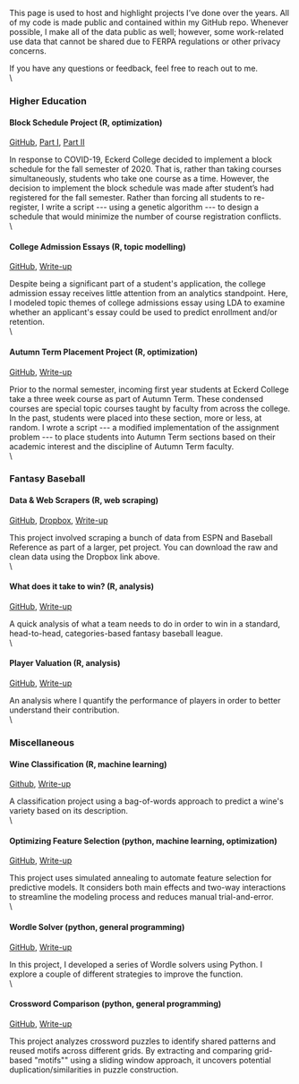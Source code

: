 
This page is used to host and highlight projects I’ve done over the years. All of my code is made public and contained within my GitHub repo. Whenever possible, I make all of the data public as well; however, some work-related use data that cannot be shared due to FERPA regulations or other privacy concerns.

If you have any questions or feedback, feel free to reach out to me. 
\
\

### **Higher Education**

#### **Block Schedule Project** <a id="block-schedule"></a> (R, optimization)
[GitHub](https://github.com/jason-hanser/block-schedule),
[Part I](https://htmlpreview.github.io/?https://github.com/jason-hanser/block-schedule/blob/master/block-schedule-walkthrough-p1.html),
[Part II](https://htmlpreview.github.io/?https://github.com/jason-hanser/block-schedule/blob/master/block-schedule-walkthrough-p2.html)

In response to COVID-19, Eckerd College decided to implement a block schedule for the fall semester of 2020. That is, rather than taking courses simultaneously, students who take one course as a time. However, the decision to implement the block schedule was made after student’s had registered for the fall semester. Rather than forcing all students to re-register, I write a script --- using a genetic algorithm --- to design a schedule that would minimize the number of course registration conflicts.
\
\

#### **College Admission Essays** <a id="essay"></a> (R, topic modelling)
[GitHub](https://github.com/jason-hanser/college-admission-essays),
[Write-up](https://htmlpreview.github.io/?https://github.com/jason-hanser/college-admission-essays/blob/master/college-admission-essays.html)

Despite being a significant part of a student's application, the college admission essay receives little attention from an analytics standpoint. Here, I modeled topic themes of college admissions essay using LDA to examine whether an applicant's essay could be used to predict enrollment and/or retention. 
\
\

#### **Autumn Term Placement Project** <a id="autumn-term"></a> (R, optimization)
[GitHub](https://github.com/jason-hanser/at-placement-project),
[Write-up](https://htmlpreview.github.io/?https://github.com/jason-hanser/at-placement-project/blob/master/at-placement-walkthrough.html)

Prior to the normal semester, incoming first year students at Eckerd College take a three week course as part of Autumn Term. These condensed courses are special topic courses taught by faculty from across the college. In the past, students were placed into these section, more or less, at random. I wrote a script --- a modified implementation of the assignment problem --- to place students into Autumn Term sections based on their academic interest and the discipline of Autumn Term faculty. 
\
\

### **Fantasy Baseball**

#### **Data & Web Scrapers** <a id=""></a> (R, web scraping)
[GitHub](https://github.com/jason-hanser/fantasy-baseball/tree/main/1%20-%20Scraping%20and%20Cleaning),
[Dropbox](https://www.dropbox.com/sh/v3m6s84997jmkwq/AADTI3MCzcNeV8C4Qlu1lW7-a?dl=0),
[Write-up](https://htmlpreview.github.io/?https://github.com/jason-hanser/fantasy-baseball/blob/main/1%20-%20Scraping%20and%20Cleaning/scraping-and-cleaning.html)

This project involved scraping a bunch of data from ESPN and Baseball Reference as part of a larger, pet project. You can download the raw and clean data using the Dropbox link above.
\
\

#### **What does it take to win?** <a id=""></a> (R, analysis)
[GitHub](https://github.com/jason-hanser/fantasy-baseball/tree/main/2%20-%20What%20does%20it%20take%20to%20win), [Write-up](https://htmlpreview.github.io/?https://github.com/jason-hanser/fantasy-baseball/blob/main/2%20-%20What%20does%20it%20take%20to%20win/What-Does-it-Take-to-Win.html)

A quick analysis of what a team needs to do in order to win in a standard, head-to-head, categories-based fantasy baseball league. 
\
\

#### **Player Valuation** <a id=""></a> (R, analysis)
[GitHub](https://github.com/jason-hanser/fantasy-baseball/tree/main/3%20-%20Player%20Valuation),
[Write-up](https://htmlpreview.github.io/?https://github.com/jason-hanser/fantasy-baseball/blob/main/3%20-%20Player%20Valuation/Player-Valuation.html)

An analysis where I quantify the performance of players in order to better understand their contribution. 
\
\

### **Miscellaneous**

#### **Wine Classification** <a id="wine"></a> (R, machine learning)
[Github](https://github.com/jason-hanser/Wine-Reviews),
[Write-up](https://htmlpreview.github.io/?https://github.com/jason-hanser/Wine-Reviews/blob/master/Wine-Reviews.html)

A classification project using a bag-of-words approach to predict a wine's variety based on its description. 
\
\

#### **Optimizing Feature Selection** <a id="feature-selection"></a> (python, machine learning, optimization)
[GitHub](https://github.com/jason-hanser/feature-selection),
[Write-up](https://htmlpreview.github.io/?https://github.com/jason-hanser/feature-selection/blob/main/Feature%20Selection%20via%20Simulated%20Annealing.html)

This project uses simulated annealing to automate feature selection for predictive models. It considers both main effects and two-way interactions to streamline the modeling process and reduces manual trial-and-error.
\
\

#### **Wordle Solver** <a id="wordle"></a> (python, general programming)
[GitHub](https://github.com/jason-hanser/wordle-solver),
[Write-up](https://htmlpreview.github.io/?https://github.com/jason-hanser/wordle-solver/blob/master/Wordle%20Solver.html)

In this project, I developed a series of Wordle solvers using Python. I explore a couple of different strategies to improve the function. 
\
\

#### **Crossword Comparison** <a id="crossword"></a> (python, general programming)
[GitHub](https://github.com/jason-hanser/crosswords),
[Write-up](https://htmlpreview.github.io/?https://github.com/jason-hanser/crosswords/blob/master/Crossword%20Comparison.html)

This project analyzes crossword puzzles to identify shared patterns and reused motifs across different grids. By extracting and comparing grid-based "motifs"" using a sliding window approach, it uncovers potential duplication/similarities in puzzle construction.
